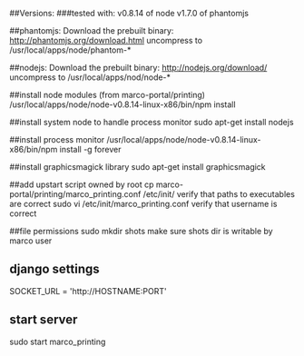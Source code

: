 ##Versions:
###tested with:
v0.8.14 of node
v1.7.0 of phantomjs

##phantomjs: Download the prebuilt binary:
http://phantomjs.org/download.html
uncompress to /usr/local/apps/node/phantom-*

##nodejs: Download the prebuilt binary:
http://nodejs.org/download/
uncompress to /usr/local/apps/nod/node-*

##install node modules (from marco-portal/printing)
/usr/local/apps/node/node-v0.8.14-linux-x86/bin/npm install

##install system node to handle process monitor
sudo apt-get install nodejs

##install process monitor
/usr/local/apps/node/node-v0.8.14-linux-x86/bin/npm install -g forever

##install graphicsmagick library
sudo apt-get install graphicsmagick

##add upstart script owned by root
cp marco-portal/printing/marco_printing.conf /etc/init/
verify that paths to executables are correct
    sudo vi /etc/init/marco_printing.conf
verify that username is correct

##file permissions
sudo mkdir shots
make sure shots dir is writable by marco user

## django settings
SOCKET_URL = 'http://HOSTNAME:PORT'

## start server
sudo start marco_printing
